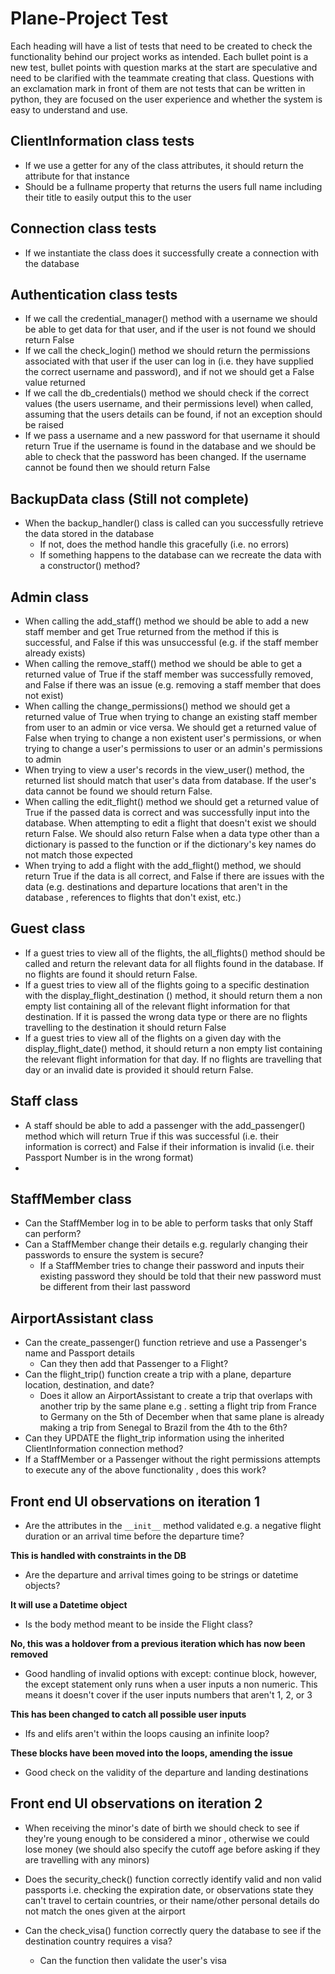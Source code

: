 # Plane-Project Test
Each heading will have a list of tests that need to be created to check the functionality behind our project works as
 intended. Each bullet point is a new test, bullet points with question marks at the start are speculative and need
  to be clarified with the teammate creating that class. Questions with an exclamation mark in front of them are not
   tests that can be written in python, they are focused on the user experience and whether the system is easy to
    understand and use.
## ClientInformation class tests
- If we use a getter for any of the class attributes, it should return the attribute for that instance
- Should be a fullname property that returns the users full name including their title to easily output this to the
 user
## Connection class tests
- If we instantiate the class does it successfully create a connection with the database
## Authentication class tests
- If we call the credential_manager() method with a username we should be able to get data for that user, and if the
 user is not found we should return False
- If we call the check_login() method we should return the permissions associated with that user if the user
 can log in (i.e. they have supplied the correct username and password), and if not we should get a False value returned
- If we call the db_credentials() method we should check if the correct values (the users username, and their
 permissions level) when called, assuming that the users details can be found, if not an exception should be raised
 - If we pass a username and a new password for that username it should return True if the username is found in the
  database and we should be able to check that the password has been changed. If the username cannot be found then we
   should return False
## BackupData class (Still not complete)
- When the backup_handler() class is called can you successfully retrieve the data stored in the database
    - If not, does the method handle this gracefully (i.e. no errors)
    - If something happens to the database can we recreate the data with a constructor() method?
## Admin class
- When calling the add_staff() method we should be able to add a new staff member and get True returned from the
 method if this is successful, and False if this was unsuccessful (e.g. if the staff member already exists)
- When calling the remove_staff() method we should be able to get a returned value of True if the staff member was
 successfully removed, and False if there was an issue (e.g. removing a staff member that does not exist)
- When calling the change_permissions() method we should get a returned value of True when trying to change an
 existing staff member from user to an admin or vice versa. We should get a returned value of False when trying to
  change a non existent user's permissions, or when trying to change a user's permissions to user or an admin's
   permissions to admin
- When trying to view a user's records in the view_user() method, the returned list should match that user's data from
 database. If the user's data cannot be found we should return False.
- When calling the edit_flight() method we should get a returned value of True if the passed data is correct and was
 successfully input into the database. When attempting to edit a flight that doesn't exist we should return False. We
  should also return False when a data type other than a dictionary is passed to the function or if the dictionary's
   key names do not match those expected
- When trying to add a flight with the add_flight() method, we should return True if the data is all correct, and
 False if there are issues with the data (e.g. destinations and departure locations that aren't in the database
 , references to flights that don't exist, etc.)
## Guest class
- If a guest tries to view all of the flights, the all_flights() method should be called and return the relevant data
 for all flights found in the database. If no flights are found it should return False.
- If a guest tries to view all of the flights going to a specific destination with the display_flight_destination
() method, it should return them a non empty list containing all of the relevant flight information for that
 destination. If it is passed the wrong data type or there are no flights travelling to the destination it should
  return False
- If a guest tries to view all of the flights on a given day with the display_flight_date() method, it should return
 a non empty list containing the relevant flight information for that day. If no flights are travelling that day or
  an invalid date is provided it should return False.
## Staff class
- A staff should be able to add a passenger with the add_passenger() method which will return True if this was
 successful (i.e. their information is correct) and False if their information is invalid (i.e. their Passport Number
  is in the wrong format)
- 
## StaffMember class
- Can the StaffMember log in to be able to perform tasks that only Staff can perform?
- Can a StaffMember change their details e.g. regularly changing their passwords to ensure the system is secure?
    - If a StaffMember tries to change their password and inputs their existing password they should be told that
     their new password must be different from their last password
## AirportAssistant class
- Can the create_passenger() function retrieve and use a Passenger's name and Passport details
    - Can they then add that Passenger to a Flight?
- Can the flight_trip() function create a trip with a plane, departure location, destination, and date?
    - Does it allow an AirportAssistant to create a trip that overlaps with another trip by the same plane e.g
    . setting a flight trip from France to Germany on the 5th of December when that same plane is already making a
     trip from Senegal to Brazil from the 4th to the 6th?
- Can they UPDATE the flight_trip information using the inherited ClientInformation connection method?
- If a StaffMember or a Passenger without the right permissions attempts to execute any of the above functionality
, does this work?

## Front end UI observations on iteration 1
- Are the attributes in the ```__init__``` method validated e.g. a negative flight duration or an arrival time before
 the departure time? 
 
 **This is handled with constraints in the DB**
- Are the departure and arrival times going to be strings or datetime objects? 

**It will use a Datetime object**
- Is the body method meant to be inside the Flight class?

**No, this was a holdover from a previous iteration which has now been removed**
- Good handling of invalid options with except: continue block, however, the except statement only runs when a user
 inputs a non numeric. This means it doesn't cover if the user inputs numbers that aren't 1, 2, or 3

**This has been changed to catch all possible user inputs**
- Ifs and elifs aren't within the loops causing an infinite loop?

**These blocks have been moved into the loops, amending the issue**
- Good check on the validity of the departure and landing destinations

## Front end UI observations on iteration 2

- When receiving the minor's date of birth we should check to see if they're young enough to be considered a minor
, otherwise we could lose money (we should also specify the cutoff age before asking if they are travelling with any
 minors)
 
- Does the security_check() function correctly identify valid and non valid passports i.e. checking the expiration
 date, or observations state they can't travel to certain countries, or their name/other personal details do not
  match the ones given at the airport

- Can the check_visa() function correctly query the database to see if the destination country requires a visa?
    - Can the function then validate the user's visa